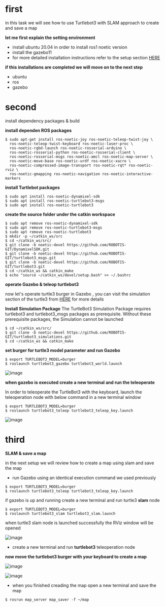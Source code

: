 # first


in this task we will see how to use Turtlebot3 with SLAM approach to create and save a map


**let me first explain the setting environment** 
* install ubuntu 20.04 in order to install ros1 noetic version 
* install the gazebo11 
* for more detailed installation instructions refer to the setup section [HERE](https://emanual.robotis.com/docs/en/platform/turtlebot3/quick-start/)

**if this installations are completed we will move on to the next step**

* ubuntu 
* ros
* gazebo


# second


install dependency packages & build


**install dependen ROS packages**
```
$ sudo apt-get install ros-noetic-joy ros-noetic-teleop-twist-joy \
  ros-noetic-teleop-twist-keyboard ros-noetic-laser-proc \
  ros-noetic-rgbd-launch ros-noetic-rosserial-arduino \
  ros-noetic-rosserial-python ros-noetic-rosserial-client \
  ros-noetic-rosserial-msgs ros-noetic-amcl ros-noetic-map-server \
  ros-noetic-move-base ros-noetic-urdf ros-noetic-xacro \
  ros-noetic-compressed-image-transport ros-noetic-rqt* ros-noetic-rviz \
  ros-noetic-gmapping ros-noetic-navigation ros-noetic-interactive-markers
 ```
 
 
 **install Turtlebot packages**
```
$ sudo apt install ros-noetic-dynamixel-sdk
$ sudo apt install ros-noetic-turtlebot3-msgs
$ sudo apt install ros-noetic-turtlebot3
```

**create the source folder under the catkin workspace**
```
$ sudo apt remove ros-noetic-dynamixel-sdk
$ sudo apt remove ros-noetic-turtlebot3-msgs
$ sudo apt remove ros-noetic-turtlebot3
$ mkdir -p ~/catkin_ws/src
$ cd ~/catkin_ws/src/
$ git clone -b noetic-devel https://github.com/ROBOTIS-GIT/DynamixelSDK.git
$ git clone -b noetic-devel https://github.com/ROBOTIS-GIT/turtlebot3_msgs.git
$ git clone -b noetic-devel https://github.com/ROBOTIS-GIT/turtlebot3.git
$ cd ~/catkin_ws && catkin_make
$ echo "source ~/catkin_ws/devel/setup.bash" >> ~/.bashrc
```

**operate Gazebo & teleop turtlebot3**


now let's operate turtle3 burger in Gazebo , you can visit the simulation section of the turtle3 from [HERE](https://emanual.robotis.com/docs/en/platform/turtlebot3/quick-start/) for more details 


**Install Simulation Package**
The TurtleBot3 Simulation Package requires turtlebot3 and turtlebot3_msgs packages as prerequisite. Without these prerequisite packages, the Simulation cannot be launched
```
$ cd ~/catkin_ws/src/
$ git clone -b noetic-devel https://github.com/ROBOTIS-GIT/turtlebot3_simulations.git
$ cd ~/catkin_ws && catkin_make
```
**set burger for turtle3 model parameter and run Gazebo** 
```
$ export TURTLEBOT3_MODEL=burger
$ roslaunch turtlebot3_gazebo turtlebot3_world.launch
```
![image](https://user-images.githubusercontent.com/97844314/183302801-e90b474f-c538-4c8f-a727-d4474a68ab5b.jpeg)


**when gazebo is executed create a new terminal and run the teleoperate**

In order to teleoperate the TurtleBot3 with the keyboard, launch the teleoperation node with below command in a new terminal window
```
$ export TURTLEBOT3_MODEL=burger
$ roslaunch turtlebot3_teleop turtlebot3_teleop_key.launch
```
![image](https://user-images.githubusercontent.com/97844314/183302997-61261a38-231f-4aa9-882b-860a89e327a7.jpeg)


# third

**SLAM & save a map**

in the next setup we will review how to create a map using slam and save the map

* run Gazebo using an identical execution command we used previously 
```
$ export TURTLEBOT3_MODEL=burger
$ roslaunch turtlebot3_teleop turtlebot3_teleop_key.launch
```

if gazebo is up and running create a new terminal and run turtle3 **slam** node
```
$ export TURTLEBOT3_MODEL=burger
$ roslaunch turtlebot3_slam turtlebot3_slam.launch
```

when turtle3 slam node is launched successfully the RViz window will be opened 

![image](https://user-images.githubusercontent.com/97844314/183304867-b3d7b6d5-6e0d-4eff-bce2-a56a721c97ce.jpeg)

* create a new terminal and run **turtlebot3** teleoperation node 

**now move the turtlebot3 burger with your keyboard to create a map**

![image](https://user-images.githubusercontent.com/97844314/183306009-b94e5dd7-47f5-43eb-83cd-8243fbce75ab.jpeg)




![image](https://user-images.githubusercontent.com/97844314/183306016-f396b19e-e6a0-4340-8744-b260c406efb1.jpeg)




* when you finished creading the map open a new terminal and save the map 
```
$ rosrun map_server map_saver -f ~/map
```

